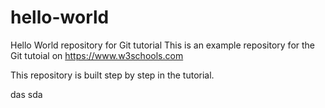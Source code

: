 # hello-world
Hello World repository for Git tutorial
This is an example repository for the Git tutoial on https://www.w3schools.com

This repository is built step by step in the tutorial.

das
sda
